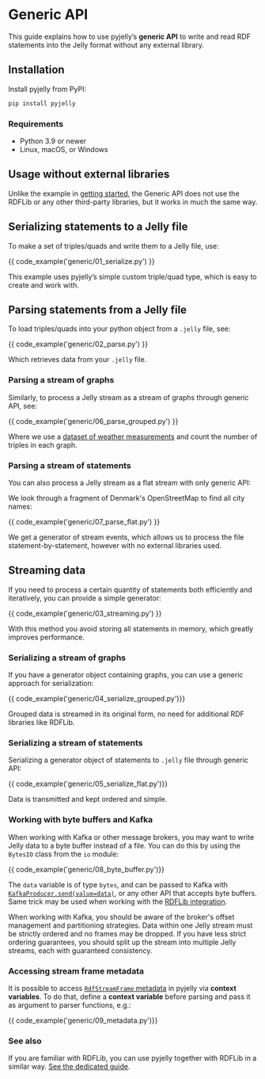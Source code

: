 # Generic API

This guide explains how to use pyjelly’s **generic API** to write and read RDF statements into the Jelly format without any external library.

## Installation

Install pyjelly from PyPI:

```bash
pip install pyjelly
```

### Requirements

- Python 3.9 or newer  
- Linux, macOS, or Windows

## Usage without external libraries

Unlike the example in [getting started](getting-started.md), the Generic API does not use the RDFLib or any other third-party libraries, but it works in much the same way.

## Serializing statements to a Jelly file

To make a set of triples/quads and write them to a Jelly file, use:

{{ code_example('generic/01_serialize.py') }}

This example uses pyjelly’s simple custom triple/quad type, which is easy to create and work with.

## Parsing statements from a Jelly file

To load triples/quads into your python object from a `.jelly` file, see:

{{ code_example('generic/02_parse.py') }}

Which retrieves data from your `.jelly` file.

### Parsing a stream of graphs

Similarly, to process a Jelly stream as a stream of graphs through generic API, see:

{{ code_example('generic/06_parse_grouped.py') }}

Where we use a [dataset of weather measurements](https://w3id.org/riverbench/datasets/lod-katrina/dev) and count the number of triples in each graph.

### Parsing a stream of statements

You can also process a Jelly stream as a flat stream with only generic API:

We look through a fragment of Denmark's OpenStreetMap to find all city names:

{{ code_example('generic/07_parse_flat.py') }}

We get a generator of stream events, which allows us to process the file statement-by-statement, however with no external libraries used.

## Streaming data

If you need to process a certain quantity of statements both efficiently and iteratively, you can provide a simple generator:

{{ code_example('generic/03_streaming.py') }}

With this method you avoid storing all statements in memory, which greatly improves performance.

### Serializing a stream of graphs

If you have a generator object containing graphs, you can use a generic approach for serialization:

{{ code_example('generic/04_serialize_grouped.py')}}

Grouped data is streamed in its original form, no need for additional RDF libraries like RDFLib. 

### Serializing a stream of statements

Serializing a generator object of statements to `.jelly` file through generic API:

{{ code_example('generic/05_serialize_flat.py')}}

Data is transmitted and kept ordered and simple.

### Working with byte buffers and Kafka

When working with Kafka or other message brokers, you may want to write Jelly data to a byte buffer instead of a file. You can do this by using the `BytesIO` class from the `io` module:

{{ code_example('generic/08_byte_buffer.py')}}

The `data` variable is of type `bytes`, and can be passed to Kafka with [`KafkaProducer.send(value=data)`](https://kafka-python.readthedocs.io/en/master/), or any other API that accepts byte buffers. Same trick may be used when working with the [RDFLib integration](getting-started.md).

When working with Kafka, you should be aware of the broker's offset management and partitioning strategies. Data within one Jelly stream must be strictly ordered and no frames may be dropped. If you have less strict ordering guarantees, you should split up the stream into multiple Jelly streams, each with guaranteed consistency.

### Accessing stream frame metadata 

It is possible to access [`RdfStreamFrame` metadata](https://w3id.org/jelly/dev/specification/serialization/#stream-frame-metadata) in pyjelly via **context variables**.
To do that, define a **context variable** before parsing and pass it as argument to parser functions, e.g.:

{{ code_example('generic/09_metadata.py')}}


### See also

If you are familiar with RDFLib, you can use pyjelly together with RDFLib in a similar way. [See the dedicated guide](getting-started.md).

